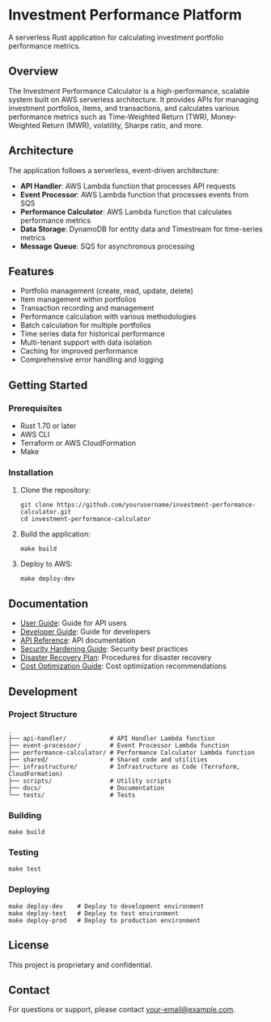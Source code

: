 # Investment Performance Platform

A serverless Rust application for calculating investment portfolio performance metrics.

## Overview

The Investment Performance Calculator is a high-performance, scalable system built on AWS serverless architecture. It provides APIs for managing investment portfolios, items, and transactions, and calculates various performance metrics such as Time-Weighted Return (TWR), Money-Weighted Return (MWR), volatility, Sharpe ratio, and more.

## Architecture

The application follows a serverless, event-driven architecture:

- **API Handler**: AWS Lambda function that processes API requests
- **Event Processor**: AWS Lambda function that processes events from SQS
- **Performance Calculator**: AWS Lambda function that calculates performance metrics
- **Data Storage**: DynamoDB for entity data and Timestream for time-series metrics
- **Message Queue**: SQS for asynchronous processing

## Features

- Portfolio management (create, read, update, delete)
- Item management within portfolios
- Transaction recording and management
- Performance calculation with various methodologies
- Batch calculation for multiple portfolios
- Time series data for historical performance
- Multi-tenant support with data isolation
- Caching for improved performance
- Comprehensive error handling and logging

## Getting Started

### Prerequisites

- Rust 1.70 or later
- AWS CLI
- Terraform or AWS CloudFormation
- Make

### Installation

1. Clone the repository:
   ```
   git clone https://github.com/yourusername/investment-performance-calculator.git
   cd investment-performance-calculator
   ```

2. Build the application:
   ```
   make build
   ```

3. Deploy to AWS:
   ```
   make deploy-dev
   ```

## Documentation

- [User Guide](docs/user-guide.md): Guide for API users
- [Developer Guide](docs/developer-guide.md): Guide for developers
- [API Reference](docs/api_reference.md): API documentation
- [Security Hardening Guide](docs/security-hardening-guide.md): Security best practices
- [Disaster Recovery Plan](docs/disaster-recovery-plan.md): Procedures for disaster recovery
- [Cost Optimization Guide](docs/cost-optimization-guide.md): Cost optimization recommendations

## Development

### Project Structure

```
.
├── api-handler/            # API Handler Lambda function
├── event-processor/        # Event Processor Lambda function
├── performance-calculator/ # Performance Calculator Lambda function
├── shared/                 # Shared code and utilities
├── infrastructure/         # Infrastructure as Code (Terraform, CloudFormation)
├── scripts/                # Utility scripts
├── docs/                   # Documentation
└── tests/                  # Tests
```

### Building

```
make build
```

### Testing

```
make test
```

### Deploying

```
make deploy-dev    # Deploy to development environment
make deploy-test   # Deploy to test environment
make deploy-prod   # Deploy to production environment
```

## License

This project is proprietary and confidential.

## Contact

For questions or support, please contact [your-email@example.com](mailto:your-email@example.com). 
